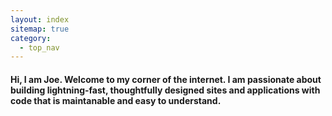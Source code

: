 ```yaml
---
layout: index
sitemap: true
category:
  - top_nav
---
```


#### Hi, I am Joe. Welcome to my corner of the internet. I am passionate about building lightning-fast, thoughtfully designed sites and applications with code that is maintanable and easy to understand.
